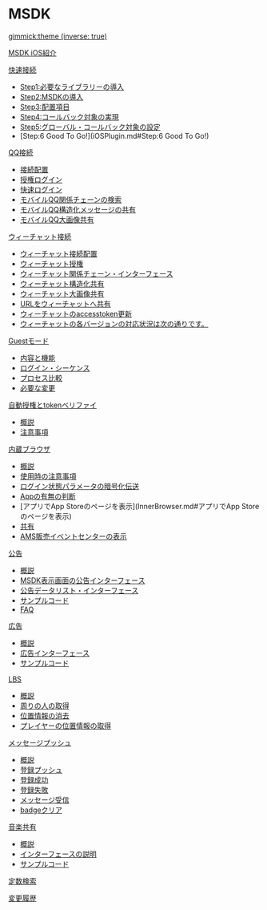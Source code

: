 ﻿# MSDK

[gimmick:theme (inverse: true)](cerulean)

[MSDK iOS紹介](index.md)


[快速接続]()

  * [Step1:必要なライブラリーの導入](iOSPlugin.md#Step1:必要なライブラリーの導入)
  * [Step2:MSDKの導入](iOSPlugin.md#Step2:MSDKの導入)
  * [Step3:配置項目](iOSPlugin.md#Step3:配置項目)
  * [Step4:コールバック対象の実現](iOSPlugin.md#Step4:コールバック対象の実現)
  * [Step5:グローバル・コールバック対象の設定](iOSPlugin.md#Step5:グローバル・コールバック対象の設定)
  * [Step:6 Good To Go!](iOSPlugin.md#Step:6 Good To Go!)
  
[QQ接続]()

  * [接続配置](QQ.md#接続配置)
  * [授権ログイン](QQ.md#授権ログイン)
  * [快速ログイン](QQ.md#快速ログイン)
  * [モバイルQQ関係チェーンの検索](QQ.md#モバイルQQ関係チェーンの検索)
  * [モバイルQQ構造化メッセージの共有](QQ.md#モバイルQQ構造化メッセージの共有)
  * [モバイルQQ大画像共有](QQ.md#モバイルQQ大画像共有)
  
[ウィーチャット接続]()

  * [ウィーチャット接続配置](WX.md#ウィーチャット接続配置)
  * [ウィーチャット授権](WX.md#ウィーチャット授権)
  * [ウィーチャット関係チェーン・インターフェース](WX.md#ウィーチャット関係チェーン・インターフェース)
  * [ウィーチャット構造化共有](WX.md#ウィーチャット構造化共有)
  * [ウィーチャット大画像共有](WX.md#ウィーチャット大画像共有)
  * [URLをウィーチャットへ共有](WX.md#URLをウィーチャットへ共有)
  * [ウィーチャットのaccesstoken更新](WX.md#ウィーチャットのaccesstoken更新)
  * [ウィーチャットの各バージョンの対応状況は次の通りです。](WX.md#ウィーチャットの各バージョンの対応状況は次の通りです。)  
  
[Guestモード]()

  * [内容と機能 ](Guest.md#内容と機能 )
  * [ログイン・シーケンス](Guest.md#ログイン・シーケンス)
  * [プロセス比較](Guest.md#プロセス比較)
  * [必要な変更](Guest.md#必要な変更)
  
[自動授権とtokenベリファイ]()

  * [概説](AutoAuth.md#概説)
  * [注意事項](AutoAuth.md#注意事項)  
  
[内蔵ブラウザ]()

  * [概説](InnerBrowser.md#概説)
  * [使用時の注意事項](InnerBrowser.md#使用時の注意事項)
  * [ログイン状態パラメータの暗号化伝送](InnerBrowser.md#ログイン状態パラメータの暗号化伝送)
  * [Appの有無の判断](InnerBrowser.md#Appの有無の判断)
  * [アプリでApp Storeのページを表示](InnerBrowser.md#アプリでApp Storeのページを表示)
  * [共有](InnerBrowser.md#共有)
  * [AMS販売イベントセンターの表示](InnerBrowser.md#AMS販売イベントセンターの表示) 
  
[公告]()

  * [概説](Announcement.md#概説)
  * [MSDK表示画面の公告インターフェース](Announcement.md#MSDK表示画面の公告インターフェース)
  * [公告データリスト・インターフェース](Announcement.md#公告データリスト・インターフェース)  
  * [サンプルコード](Announcement.md#サンプルコード)  
  * [FAQ](Announcement.md#FAQ)  
  
[広告]()

  * [概説](Advertisement.md#概説)
  * [広告インターフェース](Advertisement.md#広告インターフェース)
  * [サンプルコード](Advertisement.md#サンプルコード)
  
[LBS]()

  * [概説](lbs.md#概説)
  * [周りの人の取得](lbs.md#周りの人の取得)  
  * [位置情報の消去](lbs.md#位置情報の消去)  
  * [プレイヤーの位置情報の取得](lbs.md#プレイヤーの位置情報の取得) 
  
[メッセージプッシュ]()

  * [概説](Push.md#概説)
  * [登録プッシュ](Push.md#登録プッシュ)  
  * [登録成功](Push.md#登録成功)  
  * [登録失敗](Push.md#登録失敗)  
  * [メッセージ受信](Push.md#メッセージ受信)  
  * [badgeクリア](Push.md#badgeクリア)

 [音楽共有]()

  * [概説](ShareMusic.md#概説)
  * [インターフェースの説明](ShareMusic.md#インターフェースの説明)  
  * [サンプルコード](ShareMusic.md#サンプルコード)  
  
[定数検索](const.md)

[変更履歴](version.md)
 
 
 

